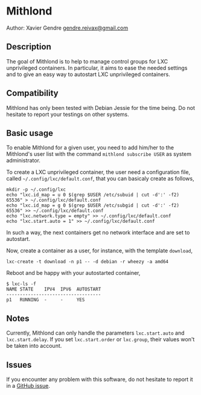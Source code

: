 Mithlond
========

Author:
Xavier Gendre <gendre.reivax@gmail.com>

Description
-----------

The goal of Mithlond is to help to manage control groups for LXC unprivileged containers. In particular, it aims to ease the needed settings and to give an easy way to autostart LXC unprivileged containers.

Compatibility
-------------

Mithlond has only been tested with Debian Jessie for the time being. Do not hesitate to report your testings on other systems.

Basic usage
-----------

To enable Mithlond for a given user, you need to add him/her to the Mithlond's user list with the command `mithlond subscribe USER` as system administrator.

To create a LXC unprivileged container, the user need a configuration file, called `~/.config/lxc/default.conf`, that you can basicaly create as follows,
```
mkdir -p ~/.config/lxc
echo "lxc.id_map = u 0 $(grep $USER /etc/subuid | cut -d':' -f2) 65536" > ~/.config/lxc/default.conf
echo "lxc.id_map = g 0 $(grep $USER /etc/subgid | cut -d':' -f2) 65536" >> ~/.config/lxc/default.conf
echo "lxc.network.type = empty" >> ~/.config/lxc/default.conf
echo "lxc.start.auto = 1" >> ~/.config/lxc/default.conf
```
In such a way, the next containers get no network interface and are set to autostart.

Now, create a container as a user, for instance, with the template `download`,
```
lxc-create -t download -n p1 -- -d debian -r wheezy -a amd64
```
Reboot and be happy with your autostarted container,
```
$ lxc-ls -f
NAME STATE    IPV4  IPV6  AUTOSTART
-----------------------------------
p1   RUNNING  -     -     YES
```

Notes
-----

Currently, Mithlond can only handle the parameters `lxc.start.auto` and `lxc.start.delay`. If you set `lxc.start.order` or `lxc.group`, their values won't be taken into account.

Issues
------

If you encounter any problem with this software, do not hesitate to report it in a [GitHub issue][1].

  [1]: https://github.com/Meseira/mithlond/issues
